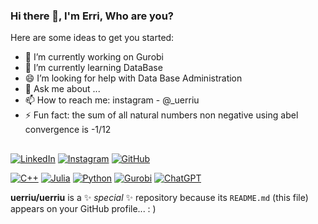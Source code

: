 ### Hi there 👋, I'm Erri, Who are you?


Here are some ideas to get you started:

- 🔭 I’m currently working on Gurobi 
- 🌱 I’m currently learning DataBase
- 😄 I’m looking for help with Data Base Administration
- 💬 Ask me about ...
- 📫 How to reach me: instagram - @_uerriu
- ⚡ Fun fact: the sum of all natural numbers non negative using abel convergence is -1/12

##

[![LinkedIn](https://img.shields.io/badge/-LinkedIn-0077B5?style=flat-square&logo=linkedin&logoColor=white)](https://www.linkedin.com/in/seu_perfil/)
[![Instagram](https://img.shields.io/badge/-Instagram-E4405F?style=flat-square&logo=instagram&logoColor=white)](https://www.instagram.com/seu_usuario/)
[![GitHub](https://img.shields.io/badge/-GitHub-181717?style=flat-square&logo=github&logoColor=white)](https://github.com/seu_perfil/)

[![C++](https://img.shields.io/badge/-C++-00599C?style=flat-square&logo=c%2B%2B&logoColor=white)]()
[![Julia](https://img.shields.io/badge/-Julia-9558B2?style=flat-square&logo=julia&logoColor=white)]()
[![Python](https://img.shields.io/badge/-Python-3776AB?style=flat-square&logo=python&logoColor=white)]()
[![Gurobi](https://img.shields.io/badge/-Gurobi-56AA3A?style=flat-square&logo=gurobi&logoColor=white)]()
[![ChatGPT](https://img.shields.io/badge/ChatGPT-4AB197.svg?style=flat-square&logo=telegram&logoColor=white)](https://t.me/your_chat_with_ChatGPT)

**uerriu/uerriu** is a ✨ _special_ ✨ repository because its `README.md` (this file) appears on your GitHub profile... : )
